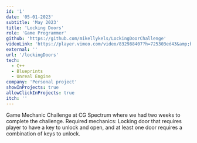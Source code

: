 ```yaml
---
id: '1'
date: '05-01-2023'
subtitle: 'May 2023'
title: 'Locking Doors'
role: 'Game Programmer'
github: 'https://github.com/mikellykels/LockingDoorChallenge'
videoLink: 'https://player.vimeo.com/video/832988407?h=725303ed43&amp;badge=0&amp;autopause=0&amp;player_id=0&amp;app_id=58479'
external: ''
url: '/lockingDoors'
tech:
  - C++
  - Blueprints
  - Unreal Engine
company: 'Personal project'
showInProjects: true
allowClickInProjects: true
itch: ''
---
```


Game Mechanic Challenge at CG Spectrum where we had two weeks to complete the challenge. Required mechanics: Locking door that requires player to have a key to unlock and open, and at least one door requires a combination of keys to unlock.
